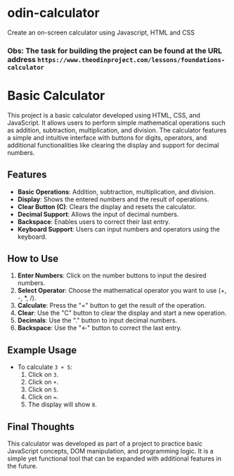 # odin-calculator
Create an on-screen calculator using Javascript, HTML and CSS

### Obs: The task for building the project can be found at the URL address `https://www.theodinproject.com/lessons/foundations-calculator`

# Basic Calculator

This project is a basic calculator developed using HTML, CSS, and JavaScript. It allows users to perform simple mathematical operations such as addition, subtraction, multiplication, and division. The calculator features a simple and intuitive interface with buttons for digits, operators, and additional functionalities like clearing the display and support for decimal numbers.

## Features

- **Basic Operations**: Addition, subtraction, multiplication, and division.
- **Display**: Shows the entered numbers and the result of operations.
- **Clear Button (C)**: Clears the display and resets the calculator.
- **Decimal Support**: Allows the input of decimal numbers.
- **Backspace**: Enables users to correct their last entry.
- **Keyboard Support**: Users can input numbers and operators using the keyboard.

## How to Use

1. **Enter Numbers**: Click on the number buttons to input the desired numbers.
2. **Select Operator**: Choose the mathematical operator you want to use (+, -, *, /).
3. **Calculate**: Press the "=" button to get the result of the operation.
4. **Clear**: Use the "C" button to clear the display and start a new operation.
5. **Decimals**: Use the "." button to input decimal numbers.
6. **Backspace**: Use the "←" button to correct the last entry.

## Example Usage

- To calculate `3 + 5`:
  1. Click on `3`.
  2. Click on `+`.
  3. Click on `5`.
  4. Click on `=`.
  5. The display will show `8`.

## Final Thoughts

This calculator was developed as part of a project to practice basic JavaScript concepts, DOM manipulation, and programming logic. It is a simple yet functional tool that can be expanded with additional features in the future.